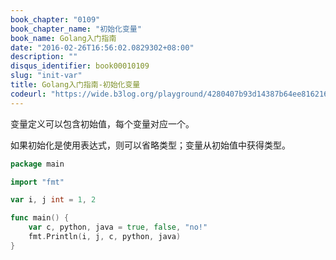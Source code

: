 ```yaml
---
book_chapter: "0109"
book_chapter_name: "初始化变量"
book_name: Golang入门指南
date: "2016-02-26T16:56:02.0829302+08:00"
description: ""
disqus_identifier: book00010109
slug: "init-var"
title: Golang入门指南-初始化变量
codeurl: "https://wide.b3log.org/playground/4280407b93d14387b64ee81621651b8f.go"
---
```


变量定义可以包含初始值，每个变量对应一个。

如果初始化是使用表达式，则可以省略类型；变量从初始值中获得类型。

```Go
package main

import "fmt"

var i, j int = 1, 2

func main() {
	var c, python, java = true, false, "no!"
	fmt.Println(i, j, c, python, java)
}

```

